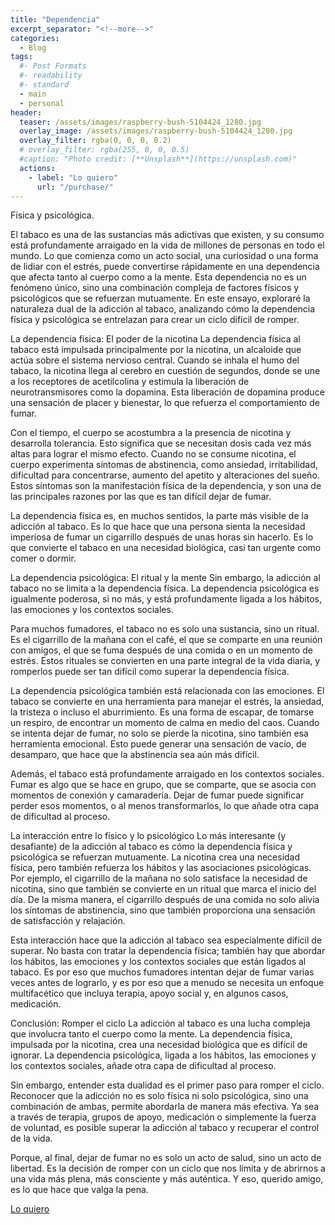 ```yaml
---
title: "Dependencia"
excerpt_separator: "<!--more-->"
categories:
  - Blog
tags:
  #- Post Formats
  #- readability
  #- standard
  - main
  - personal
header:
  teaser: /assets/images/raspberry-bush-5104424_1280.jpg
  overlay_image: /assets/images/raspberry-bush-5104424_1280.jpg
  overlay_filter: rgba(0, 0, 0, 0.2)
  # overlay_filter: rgba(255, 0, 0, 0.5)
  #caption: "Photo credit: [**Unsplash**](https://unsplash.com)"
  actions:
    - label: "Lo quiero"
      url: "/purchase/"
---
```


Física y psicológica.
<!--more-->

El tabaco es una de las sustancias más adictivas que existen, y su consumo está profundamente arraigado en la vida de millones de personas en todo el mundo. Lo que comienza como un acto social, una curiosidad o una forma de lidiar con el estrés, puede convertirse rápidamente en una dependencia que afecta tanto al cuerpo como a la mente. Esta dependencia no es un fenómeno único, sino una combinación compleja de factores físicos y psicológicos que se refuerzan mutuamente. En este ensayo, exploraré la naturaleza dual de la adicción al tabaco, analizando cómo la dependencia física y psicológica se entrelazan para crear un ciclo difícil de romper.

La dependencia física: El poder de la nicotina
La dependencia física al tabaco está impulsada principalmente por la nicotina, un alcaloide que actúa sobre el sistema nervioso central. Cuando se inhala el humo del tabaco, la nicotina llega al cerebro en cuestión de segundos, donde se une a los receptores de acetilcolina y estimula la liberación de neurotransmisores como la dopamina. Esta liberación de dopamina produce una sensación de placer y bienestar, lo que refuerza el comportamiento de fumar.

Con el tiempo, el cuerpo se acostumbra a la presencia de nicotina y desarrolla tolerancia. Esto significa que se necesitan dosis cada vez más altas para lograr el mismo efecto. Cuando no se consume nicotina, el cuerpo experimenta síntomas de abstinencia, como ansiedad, irritabilidad, dificultad para concentrarse, aumento del apetito y alteraciones del sueño. Estos síntomas son la manifestación física de la dependencia, y son una de las principales razones por las que es tan difícil dejar de fumar.

La dependencia física es, en muchos sentidos, la parte más visible de la adicción al tabaco. Es lo que hace que una persona sienta la necesidad imperiosa de fumar un cigarrillo después de unas horas sin hacerlo. Es lo que convierte el tabaco en una necesidad biológica, casi tan urgente como comer o dormir.

La dependencia psicológica: El ritual y la mente
Sin embargo, la adicción al tabaco no se limita a la dependencia física. La dependencia psicológica es igualmente poderosa, si no más, y está profundamente ligada a los hábitos, las emociones y los contextos sociales.

Para muchos fumadores, el tabaco no es solo una sustancia, sino un ritual. Es el cigarrillo de la mañana con el café, el que se comparte en una reunión con amigos, el que se fuma después de una comida o en un momento de estrés. Estos rituales se convierten en una parte integral de la vida diaria, y romperlos puede ser tan difícil como superar la dependencia física.

La dependencia psicológica también está relacionada con las emociones. El tabaco se convierte en una herramienta para manejar el estrés, la ansiedad, la tristeza o incluso el aburrimiento. Es una forma de escapar, de tomarse un respiro, de encontrar un momento de calma en medio del caos. Cuando se intenta dejar de fumar, no solo se pierde la nicotina, sino también esa herramienta emocional. Esto puede generar una sensación de vacío, de desamparo, que hace que la abstinencia sea aún más difícil.

Además, el tabaco está profundamente arraigado en los contextos sociales. Fumar es algo que se hace en grupo, que se comparte, que se asocia con momentos de conexión y camaradería. Dejar de fumar puede significar perder esos momentos, o al menos transformarlos, lo que añade otra capa de dificultad al proceso.

La interacción entre lo físico y lo psicológico
Lo más interesante (y desafiante) de la adicción al tabaco es cómo la dependencia física y psicológica se refuerzan mutuamente. La nicotina crea una necesidad física, pero también refuerza los hábitos y las asociaciones psicológicas. Por ejemplo, el cigarrillo de la mañana no solo satisface la necesidad de nicotina, sino que también se convierte en un ritual que marca el inicio del día. De la misma manera, el cigarrillo después de una comida no solo alivia los síntomas de abstinencia, sino que también proporciona una sensación de satisfacción y relajación.

Esta interacción hace que la adicción al tabaco sea especialmente difícil de superar. No basta con tratar la dependencia física; también hay que abordar los hábitos, las emociones y los contextos sociales que están ligados al tabaco. Es por eso que muchos fumadores intentan dejar de fumar varias veces antes de lograrlo, y es por eso que a menudo se necesita un enfoque multifacético que incluya terapia, apoyo social y, en algunos casos, medicación.

Conclusión: Romper el ciclo
La adicción al tabaco es una lucha compleja que involucra tanto el cuerpo como la mente. La dependencia física, impulsada por la nicotina, crea una necesidad biológica que es difícil de ignorar. La dependencia psicológica, ligada a los hábitos, las emociones y los contextos sociales, añade otra capa de dificultad al proceso.

Sin embargo, entender esta dualidad es el primer paso para romper el ciclo. Reconocer que la adicción no es solo física ni solo psicológica, sino una combinación de ambas, permite abordarla de manera más efectiva. Ya sea a través de terapia, grupos de apoyo, medicación o simplemente la fuerza de voluntad, es posible superar la adicción al tabaco y recuperar el control de la vida.

Porque, al final, dejar de fumar no es solo un acto de salud, sino un acto de libertad. Es la decisión de romper con un ciclo que nos limita y de abrirnos a una vida más plena, más consciente y más auténtica. Y eso, querido amigo, es lo que hace que valga la pena.

[Lo quiero](/purchase/)